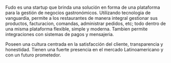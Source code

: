 Fudo es una startup que brinda una solución en forma de una plataforma para la gestión de
negocios gastronómicos. Utilizando tecnologia de vanguardia, permite a los restaurantes
de manera integral gestionar sus productos, facturacion, comandas, administrar pedidos, etc;
todo dentro de una misma plataforma flexible, simple y moderna. Tambien permite integraciones
con sistemas de pagos y mensajeria.

Poseen una cultura centrada en la satisfacción del cliente, transparencia y honestidad.
Tienen una fuerte presencia en el mercado Latinoamericano y con un futuro prometedor.
